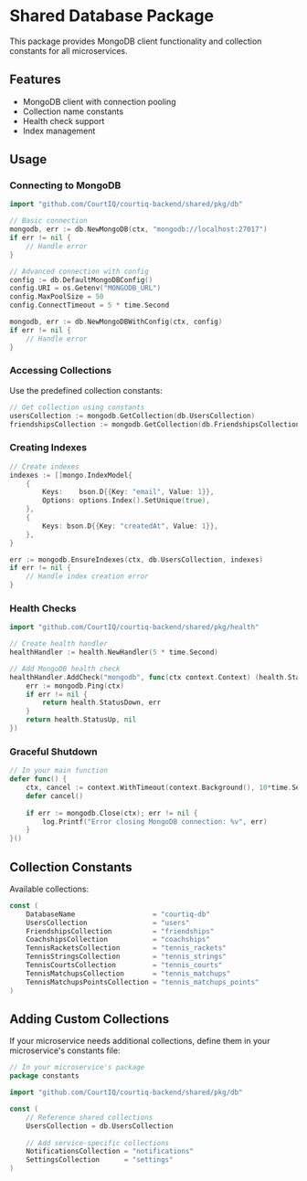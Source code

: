 # Shared Database Package

This package provides MongoDB client functionality and collection constants for all microservices.

## Features

- MongoDB client with connection pooling
- Collection name constants
- Health check support
- Index management

## Usage

### Connecting to MongoDB

```go
import "github.com/CourtIQ/courtiq-backend/shared/pkg/db"

// Basic connection
mongodb, err := db.NewMongoDB(ctx, "mongodb://localhost:27017")
if err != nil {
    // Handle error
}

// Advanced connection with config
config := db.DefaultMongoDBConfig()
config.URI = os.Getenv("MONGODB_URL")
config.MaxPoolSize = 50
config.ConnectTimeout = 5 * time.Second

mongodb, err := db.NewMongoDBWithConfig(ctx, config)
if err != nil {
    // Handle error
}
```

### Accessing Collections

Use the predefined collection constants:

```go
// Get collection using constants
usersCollection := mongodb.GetCollection(db.UsersCollection)
friendshipsCollection := mongodb.GetCollection(db.FriendshipsCollection)
```

### Creating Indexes

```go
// Create indexes
indexes := []mongo.IndexModel{
    {
        Keys:    bson.D{{Key: "email", Value: 1}},
        Options: options.Index().SetUnique(true),
    },
    {
        Keys: bson.D{{Key: "createdAt", Value: 1}},
    },
}

err := mongodb.EnsureIndexes(ctx, db.UsersCollection, indexes)
if err != nil {
    // Handle index creation error
}
```

### Health Checks

```go
import "github.com/CourtIQ/courtiq-backend/shared/pkg/health"

// Create health handler
healthHandler := health.NewHandler(5 * time.Second)

// Add MongoDB health check
healthHandler.AddCheck("mongodb", func(ctx context.Context) (health.Status, error) {
    err := mongodb.Ping(ctx)
    if err != nil {
        return health.StatusDown, err
    }
    return health.StatusUp, nil
})
```

### Graceful Shutdown

```go
// In your main function
defer func() {
    ctx, cancel := context.WithTimeout(context.Background(), 10*time.Second)
    defer cancel()
    
    if err := mongodb.Close(ctx); err != nil {
        log.Printf("Error closing MongoDB connection: %v", err)
    }
}()
```

## Collection Constants

Available collections:

```go
const (
    DatabaseName                   = "courtiq-db"
    UsersCollection                = "users"
    FriendshipsCollection          = "friendships"
    CoachshipsCollection           = "coachships"
    TennisRacketsCollection        = "tennis_rackets"
    TennisStringsCollection        = "tennis_strings"
    TennisCourtsCollection         = "tennis_courts"
    TennisMatchupsCollection       = "tennis_matchups"
    TennisMatchupsPointsCollection = "tennis_matchups_points"
)
```

## Adding Custom Collections

If your microservice needs additional collections, define them in your microservice's constants file:

```go
// In your microservice's package
package constants

import "github.com/CourtIQ/courtiq-backend/shared/pkg/db"

const (
    // Reference shared collections
    UsersCollection = db.UsersCollection
    
    // Add service-specific collections
    NotificationsCollection = "notifications"
    SettingsCollection      = "settings"
)
```